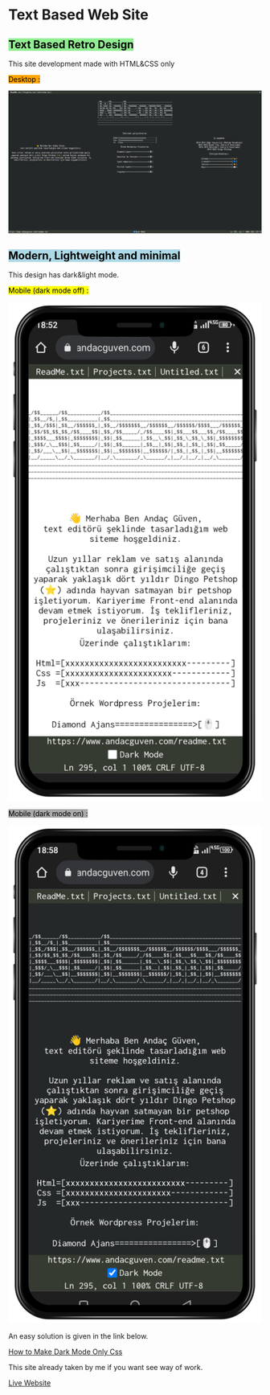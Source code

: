 # Text Based Web Site 

## <mark style="background-color: lightgreen">Text Based Retro Design</mark><br>

This site development made with HTML&CSS only

<mark style="background-color: Orange">Desktop :</mark>

<img src="images/preview.jpg" width="1000" >

## <mark style="background-color: lightblue">Modern, Lightweight and minimal</mark>

This design has dark&light mode.

<mark>Mobile (dark mode off) :</mark>

<img src="images/light1.jpg" >

<mark style="background-color: darkgrey">Mobile (dark mode on) :</mark>

<img src="images/dark1.jpg" >

An easy solution is given in the link below.

[How to Make Dark Mode Only Css](https://www.andacguven.com/)

This site already taken by me if you want see way of work.

[Live Website](https://www.andacguven.com/)
